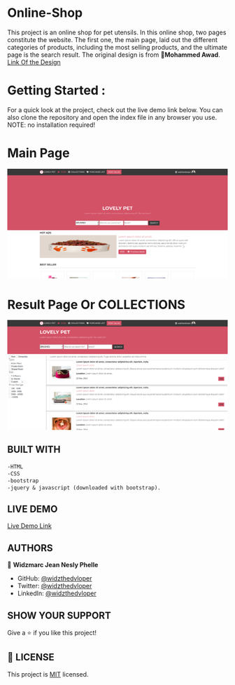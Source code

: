 # Online-Shop
This project is an online shop for pet utensils. In this online shop, two pages constitute the website. The first one, the main page, laid out the different categories of products, including the most selling products, and the ultimate page is the search result.
The original design is from 👤**Mohammed Awad**.
[Link Of the Design](https://www.behance.net/gallery/24796463/ZATTIX)

# Getting Started :
For a quick look at the project, check out the live demo link below.
You can also clone the repository and open the index file in any browser you use. NOTE: no installation required!

# Main Page
![screenshot](assets/Screenshot2.png)

# Result Page Or COLLECTIONS
![screenshot](assets/Screenshot1.png)

## BUILT WITH

    -HTML
    -CSS
    -bootstrap
    -jquery & javascript (downloaded with bootstrap).

## LIVE DEMO

[Live Demo Link](https://widzthedvloper.github.io/OnlineShop/)

##  AUTHORS

👤 **Widzmarc Jean Nesly Phelle**

- GitHub: [@widzthedvloper](https://github.com/widzthedvloper)
- Twitter: [@widzthedvloper](https://twitter.com/widzthedvloper)
- LinkedIn: [@widzthedvloper](https://www.linkedin.com/in/widzmarc-jean-nesly-phelle-252a26129/)

## SHOW YOUR SUPPORT
Give a :star: if you like this project!

## 📝 LICENSE
This project is [MIT](/LICENSE) licensed.
